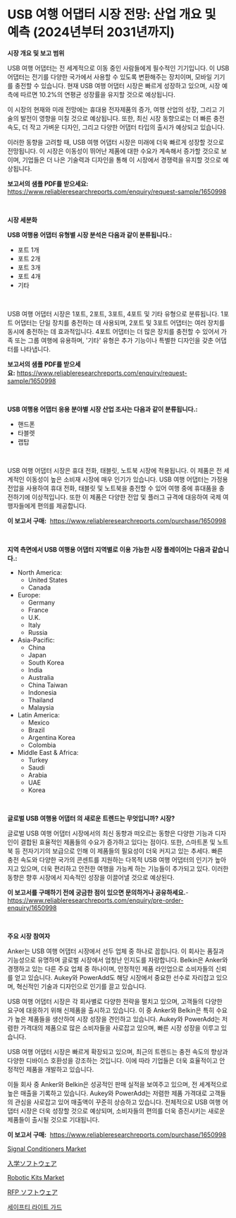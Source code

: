 <p><h1>USB 여행 어댑터 시장 전망: 산업 개요 및 예측 (2024년부터 2031년까지)</h1></p><p><strong>시장 개요 및 보고 범위</strong></p>
<p><p>USB 여행 어댑터는 전 세계적으로 이동 중인 사람들에게 필수적인 기기입니다. 이 USB 어댑터는 전기를 다양한 국가에서 사용할 수 있도록 변환해주는 장치이며, 모바일 기기를 충전할 수 있습니다. 현재 USB 여행 어댑터 시장은 빠르게 성장하고 있으며, 시장 예측에 따르면 10.2%의 연평균 성장률을 유지할 것으로 예상됩니다. </p><p>이 시장의 현재와 미래 전망에는 휴대용 전자제품의 증가, 여행 산업의 성장, 그리고 기술의 발전이 영향을 미칠 것으로 예상됩니다. 또한, 최신 시장 동향으로는 더 빠른 충전 속도, 더 작고 가벼운 디자인, 그리고 다양한 어댑터 타입의 출시가 예상되고 있습니다. </p><p>이러한 동향을 고려할 때, USB 여행 어댑터 시장은 미래에 더욱 빠르게 성장할 것으로 전망됩니다. 이 시장은 이동성이 뛰어난 제품에 대한 수요가 계속해서 증가할 것으로 보이며, 기업들은 더 나은 기술력과 디자인을 통해 이 시장에서 경쟁력을 유지할 것으로 예상됩니다.</p></p>
<p><strong>보고서의 샘플 PDF를 받으세요:</strong> <a href="https://www.reliableresearchreports.com/enquiry/request-sample/1650998">https://www.reliableresearchreports.com/enquiry/request-sample/1650998</a></p>
<p>&nbsp;</p>
<p><strong>시장 세분화</strong></p>
<p><strong>USB 여행용 어댑터 유형별 시장 분석은 다음과 같이 분류됩니다.:</strong></p>
<p><ul><li>포트 1개</li><li>포트 2개</li><li>포트 3개</li><li>포트 4개</li><li>기타</li></ul></p>
<p>&nbsp;</p>
<p><p>USB 여행 어댑터 시장은 1포트, 2포트, 3포트, 4포트 및 기타 유형으로 분류됩니다. 1포트 어댑터는 단일 장치를 충전하는 데 사용되며, 2포트 및 3포트 어댑터는 여러 장치를 동시에 충전하는 데 효과적입니다. 4포트 어댑터는 더 많은 장치를 충전할 수 있어서 가족 또는 그룹 여행에 유용하며, '기타' 유형은 추가 기능이나 특별한 디자인을 갖춘 어댑터를 나타냅니다.</p></p>
<p><strong>보고서의 샘플 PDF를 받으세요:</strong>&nbsp;<a href="https://www.reliableresearchreports.com/enquiry/request-sample/1650998">https://www.reliableresearchreports.com/enquiry/request-sample/1650998</a></p>
<p>&nbsp;</p>
<p><strong> USB 여행용 어댑터 응용 분야별 시장 산업 조사는 다음과 같이 분류됩니다.:</strong></p>
<p><ul><li>핸드폰</li><li>타블렛</li><li>랩탑</li></ul></p>
<p>&nbsp;</p>
<p><p>USB 여행 어댑터 시장은 휴대 전화, 태블릿, 노트북 시장에 적용됩니다. 이 제품은 전 세계적인 이동성이 높은 소비재 시장에 매우 인기가 있습니다. USB 여행 어댑터는 가정용 전압을 사용하여 휴대 전화, 태블릿 및 노트북을 충전할 수 있어 여행 중에 휴대품을 충전하기에 이상적입니다. 또한 이 제품은 다양한 전압 및 플러그 규격에 대응하여 국제 여행자들에게 편의를 제공합니다.</p></p>
<p><strong>이 보고서 구매:</strong>&nbsp; <a href="https://www.reliableresearchreports.com/purchase/1650998">https://www.reliableresearchreports.com/purchase/1650998</a></p>
<p>&nbsp;</p>
<p><strong>지역 측면에서 USB 여행용 어댑터 지역별로 이용 가능한 시장 플레이어는 다음과 같습니다.:</strong></p>
<p><ul>
    <li>
        North America:
        <ul>
            <li>United States</li>
            <li>Canada</li>
        </ul>
    </li>
    <li>
        Europe:
        <ul>
            <li>Germany</li>
            <li>France</li>
            <li>U.K.</li>
            <li>Italy</li>
            <li>Russia</li>
        </ul>
    </li>
    <li>
        Asia-Pacific:
        <ul>
            <li>China</li>
            <li>Japan</li>
            <li>South Korea</li>
            <li>India</li>
            <li>Australia</li>
            <li>China Taiwan</li>
            <li>Indonesia</li>
            <li>Thailand</li>
            <li>Malaysia</li>
        </ul>
    </li>
    <li>
        Latin America:
        <ul>
            <li>Mexico</li>
            <li>Brazil</li>
            <li>Argentina Korea</li>
            <li>Colombia</li>
        </ul>
    </li>
    <li>
        Middle East & Africa:
        <ul>
            <li>Turkey</li>
            <li>Saudi</li>
            <li>Arabia</li>
            <li>UAE</li>
            <li>Korea</li>
        </ul>
    </li>
    </ul></p>
<p>&nbsp;</p>
<p><strong>글로벌 USB 여행용 어댑터 의 새로운 트렌드는 무엇입니까? 시장?</strong></p>
<p><p>글로벌 USB 여행 어댑터 시장에서의 최신 동향과 떠오르는 동향은 다양한 기능과 디자인이 결합된 효율적인 제품들의 수요가 증가하고 있다는 점이다. 또한, 스마트폰 및 노트북 등 전자기기의 보급으로 인해 이 제품들의 필요성이 더욱 커지고 있는 추세다. 빠른 충전 속도와 다양한 국가의 콘센트를 지원하는 다목적 USB 여행 어댑터의 인기가 높아지고 있으며, 더욱 편리하고 안전한 여행을 가능케 하는 기능들이 추가되고 있다. 이러한 동향은 향후 시장에서 지속적인 성장을 이끌어낼 것으로 예상된다.</p></p>
<p><strong>이 보고서를 구매하기 전에 궁금한 점이 있으면 문의하거나 공유하세요.</strong>- <a href="https://www.reliableresearchreports.com/enquiry/pre-order-enquiry/1650998">https://www.reliableresearchreports.com/enquiry/pre-order-enquiry/1650998</a></p>
<p>&nbsp;</p>
<p><strong>주요 시장 참여자</strong></p>
<p><p>Anker는 USB 여행 어댑터 시장에서 선두 업체 중 하나로 꼽힙니다. 이 회사는 품질과 기능성으로 유명하며 글로벌 시장에서 엄청난 인지도를 자랑합니다. Belkin은 Anker와 경쟁하고 있는 다른 주요 업체 중 하나이며, 안정적인 제품 라인업으로 소비자들의 신뢰를 얻고 있습니다. Aukey와 PowerAdd도 해당 시장에서 중요한 선수로 자리잡고 있으며, 혁신적인 기술과 디자인으로 인기를 끌고 있습니다.</p><p>USB 여행 어댑터 시장은 각 회사별로 다양한 전략을 펼치고 있으며, 고객들의 다양한 요구에 대응하기 위해 신제품을 출시하고 있습니다. 이 중 Anker와 Belkin은 특히 수요가 높은 제품들을 생산하여 시장 성장을 견인하고 있습니다. Aukey와 PowerAdd는 저렴한 가격대의 제품으로 많은 소비자들을 사로잡고 있으며, 빠른 시장 성장을 이루고 있습니다.</p><p>USB 여행 어댑터 시장은 빠르게 확장되고 있으며, 최근의 트렌드는 충전 속도의 향상과 다양한 디바이스 호환성을 강조하는 것입니다. 이에 따라 기업들은 더욱 효율적이고 안정적인 제품을 개발하고 있습니다.</p><p>이들 회사 중 Anker와 Belkin은 성공적인 판매 실적을 보여주고 있으며, 전 세계적으로 높은 매출을 기록하고 있습니다. Aukey와 PowerAdd는 저렴한 제품 가격대로 고객들의 관심을 사로잡고 있어 매출액이 꾸준히 상승하고 있습니다. 전체적으로 USB 여행 어댑터 시장은 더욱 성장할 것으로 예상되며, 소비자들의 편의를 더욱 증진시키는 새로운 제품들이 출시될 것으로 기대됩니다.</p></p>
<p><strong>이 보고서 구매:</strong>&nbsp;&nbsp;<a href="https://www.reliableresearchreports.com/purchase/1650998">https://www.reliableresearchreports.com/purchase/1650998</a></p>
<p><p><a href="https://github.com/julyju69/Market-Research-Report-List-2/blob/main/signal-conditioners-market.md">Signal Conditioners Market</a></p><p><a href="https://github.com/CloydAbbott2023/Market-Research-Report-List-1/blob/main/313922711302.md">入学ソフトウェア</a></p><p><a href="https://github.com/gdfhhhj/Market-Research-Report-List-3/blob/main/robotic-kits-market.md">Robotic Kits Market</a></p><p><a href="https://github.com/AaronVargas43/Market-Research-Report-List-1/blob/main/110252111301.md">RFP ソフトウェア</a></p><p><a href="https://github.com/vs2869dizt0/Market-Research-Report-List-1/blob/main/443078810248.md">세이프티 라이트 가드</a></p></p>

